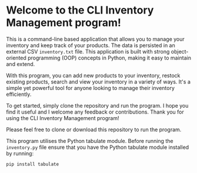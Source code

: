 # Welcome to the CLI Inventory Management program!

This is a command-line based application that allows you to manage your inventory and keep track of your products. The data is persisted in an external CSV `inventory.txt` file. This application is built with strong object-oriented programming (OOP) concepts in Python, making it easy to maintain and extend.

With this program, you can add new products to your inventory, restock existing products, search and view your inventory in a variety of ways. It's a simple yet powerful tool for anyone looking to manage their inventory efficiently.

To get started, simply clone the repository and run the program. I hope you find it useful and I welcome any feedback or contributions. Thank you for using the CLI Inventory Management program!

Please feel free to clone or download this repository to run the program.

This program utilises the Python tabulate module. Before running the `inventory.py` file ensure that you have the Python tabulate module installed by running:

```commandline
pip install tabulate
```
